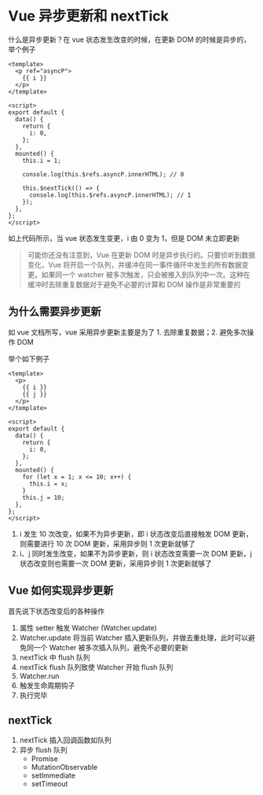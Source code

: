 # Vue 异步更新和 nextTick

什么是异步更新？在 vue 状态发生改变的时候，在更新 DOM 的时候是异步的，举个例子

```vue
<template>
  <p ref="asyncP">
    {{ i }}
  </p>
</template>

<script>
export default {
  data() {
    return {
      i: 0,
    };
  },
  mounted() {
    this.i = 1;

    console.log(this.$refs.asyncP.innerHTML); // 0

    this.$nextTick(() => {
      console.log(this.$refs.asyncP.innerHTML); // 1
    });
  },
};
</script>
```

如上代码所示，当 vue 状态发生变更，i 由 0 变为 1，但是 DOM 未立即更新

> 可能你还没有注意到，Vue 在更新 DOM 时是异步执行的。只要侦听到数据变化，Vue 将开启一个队列，并缓冲在同一事件循环中发生的所有数据变更。如果同一个 watcher 被多次触发，只会被推入到队列中一次。这种在缓冲时去除重复数据对于避免不必要的计算和 DOM 操作是非常重要的

## 为什么需要异步更新

如 vue 文档所写，vue 采用异步更新主要是为了 1. 去除重复数据；2. 避免多次操作 DOM

举个如下例子

```vue
<template>
  <p>
    {{ i }}
    {{ j }}
  </p>
</template>

<script>
export default {
  data() {
    return {
      i: 0,
    };
  },
  mounted() {
    for (let x = 1; x <= 10; x++) {
      this.i = x;
    }
    this.j = 10;
  },
};
</script>
```

1. i 发生 10 次改变，如果不为异步更新，即 i 状态改变后直接触发 DOM 更新，则需要进行 10 次 DOM 更新，采用异步则 1 次更新就够了
2. i、j 同时发生改变，如果不为异步更新，则 i 状态改变需要一次 DOM 更新，j 状态改变则也需要一次 DOM 更新，采用异步则 1 次更新就够了

## Vue 如何实现异步更新

首先说下状态改变后的各种操作

1. 属性 setter 触发 Watcher (Watcher.update)
2. Watcher.update 将当前 Watcher 插入更新队列，并做去重处理，此时可以避免同一个 Watcher 被多次插入队列，避免不必要的更新
3. nextTick 中 flush 队列
4. nextTick flush 队列致使 Watcher 开始 flush 队列
5. Watcher.run
6. 触发生命周期钩子
7. 执行完毕

## nextTick

1. nextTick 插入回调函数如队列
2. 异步 flush 队列
   - Promise
   - MutationObservable
   - setImmediate
   - setTimeout
